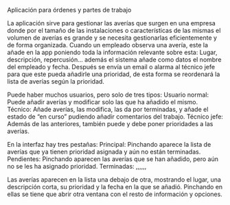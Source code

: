 Aplicación para órdenes y partes de trabajo

La aplicación sirve para gestionar las averías que surgen en una empresa donde por el tamaño de las instalaciones o características de las mismas el volumen de averías es grande y se necesita gestionarlas eficientemente y de forma organizada. 
Cuando un empleado observa una avería, este la añade en la app poniendo toda la información relevante sobre esta: Lugar, descripción, repercusión… además el sistema añade como datos el nombre del empleado y fecha. Después se envía un email o alarma al técnico jefe para que este pueda añadirle una prioridad, de esta forma se reordenará la lista de averías según la prioridad.

Puede haber muchos usuarios, pero solo de tres tipos:
Usuario normal: Puede añadir averías y modificar solo las que ha añadido el mismo.
Técnico: Añade averías, las modifica, las da por terminadas, y añade el estado de “en curso” pudiendo añadir comentarios del trabajo.
Técnico jefe: Además de las anteriores, también puede y debe poner prioridades a las averías.

En la interfaz hay tres pestañas:
 Principal: Pinchando aparece la lista de averías que ya tienen prioridad asignada y aún no están terminadas.
Pendientes: Pinchando aparecen las averías que se han añadido, pero aún no se les ha asignado prioridad.
Terminadas: ,,,,,,

Las averías aparecen en la lista una debajo de otra, mostrando el lugar, una descripción corta, su prioridad y la fecha en la que se añadió. Pinchando en ellas se tiene que abrir otra ventana con el resto de información y opciones.
